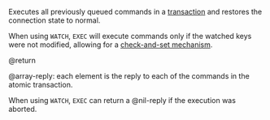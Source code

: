 Executes all previously queued commands in a [transaction][tt] and restores the
connection state to normal.

[tt]: /topics/transactions

When using `WATCH`, `EXEC` will execute commands only if the watched keys were
not modified, allowing for a [check-and-set mechanism][ttc].

[ttc]: /topics/transactions#cas

@return

@array-reply: each element is the reply to each of the commands in the atomic transaction.

When using `WATCH`, `EXEC` can return a @nil-reply if the execution was aborted.

